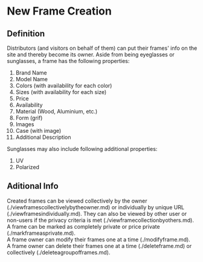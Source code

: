 # New Frame Creation  
## Definition  
Distributors (and visitors on behalf of them) can put their frames' info on the site and thereby become its owner. Aside from being eyeglasses or sunglasses, a frame has the following properties:
1. Brand Name
2. Model Name
3. Colors (with availability for each color)
4. Sizes (with availability for each size)
5. Price
6. Availability
7. Material (Wood, Aluminium, etc.)
8. Form (grif)
9. Images
10. Case (with image)
11. Additional Description

Sunglasses may also include following additional properties:
1. UV
2. Polarized

## Aditional Info  
Created frames can be viewed collectively by the owner (./viewframescollectivelybytheowner.md) or individually by unique URL (./viewframesindividually.md). They can also be viewed by other user or non-users if the privacy criteria is met (./viewframecollectionbyothers.md).  
A frame can be marked as completely private or price private (./markframeasprivate.md).  
A frame owner can modify their frames one at a time (./modifyframe.md).  
A frame owner can delete their frames one at a time (./deleteframe.md) or collectively (./deleteagroupofframes.md).  
